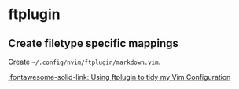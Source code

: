 # ftplugin

## Create filetype specific mappings

Create `~/.config/nvim/ftplugin/markdown.vim`.

[:fontawesome-solid-link: Using ftplugin to tidy my Vim Configuration](https://www.jackfranklin.co.uk/blog/using-ftplugin-in-vim/)
